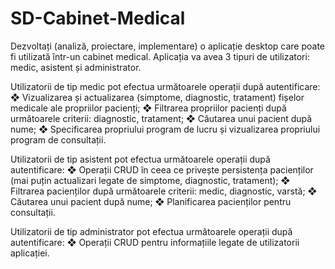 # SD-Cabinet-Medical


Dezvoltați (analiză, proiectare, implementare) o aplicație desktop care poate fi utilizată într-un cabinet medical.
Aplicația va avea 3 tipuri de utilizatori: medic, asistent și administrator.

Utilizatorii de tip medic pot efectua următoarele operații după autentificare:
❖ Vizualizarea și actualizarea (simptome, diagnostic, tratament) fișelor medicale ale propriilor pacienți;
❖ Filtrarea propriilor pacienți după următoarele criterii: diagnostic, tratament;
❖ Căutarea unui pacient după nume;
❖ Specificarea propriului program de lucru și vizualizarea propriului program de consultații.

Utilizatorii de tip asistent pot efectua următoarele operații după autentificare:
❖ Operații CRUD în ceea ce privește persistența pacienților (mai puțin actualizari legate de simptome, diagnostic, tratament);
❖ Filtrarea pacienților după următoarele criterii: medic, diagnostic, varstă;
❖ Căutarea unui pacient după nume;
❖ Planificarea pacienților pentru consultații.

Utilizatorii de tip administrator pot efectua următoarele operații după autentificare:
❖ Operații CRUD pentru informațiile legate de utilizatorii aplicației.
